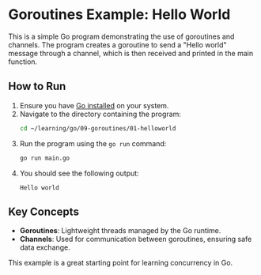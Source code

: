 # Goroutines Example: Hello World

This is a simple Go program demonstrating the use of goroutines and channels. The program creates a goroutine to send a "Hello world" message through a channel, which is then received and printed in the main function.

## How to Run

1. Ensure you have [Go installed](https://golang.org/doc/install) on your system.
2. Navigate to the directory containing the program:
   ```bash
   cd ~/learning/go/09-goroutines/01-helloworld
   ```
3. Run the program using the `go run` command:
   ```bash
   go run main.go
   ```
4. You should see the following output:
   ```
   Hello world
   ```

## Key Concepts

- **Goroutines**: Lightweight threads managed by the Go runtime.
- **Channels**: Used for communication between goroutines, ensuring safe data exchange.

This example is a great starting point for learning concurrency in Go.
